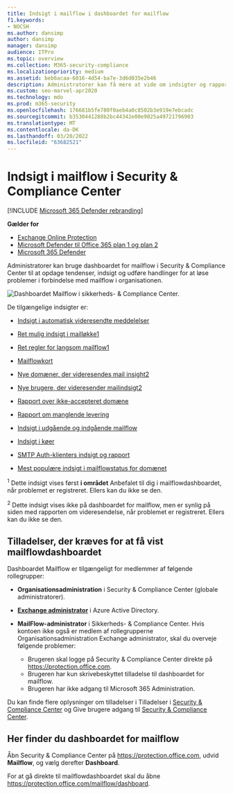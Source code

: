 ```yaml
---
title: Indsigt i mailflow i dashboardet for mailflow
f1.keywords:
- NOCSH
ms.author: dansimp
author: dansimp
manager: dansimp
audience: ITPro
ms.topic: overview
ms.collection: M365-security-compliance
ms.localizationpriority: medium
ms.assetid: beb6acaa-6016-4d54-ba7e-3d6d035e2b46
description: Administratorer kan få mere at vide om indsigter og rapporter, der er tilgængelige i dashboardet for mailflow i Security & Compliance Center.
ms.custom: seo-marvel-apr2020
ms.technology: mdo
ms.prod: m365-security
ms.openlocfilehash: 176681b5fe780f0aeb4a0c8502b3e919e7ebcadc
ms.sourcegitcommit: b3530441288b2bc44342e00e9025a49721796903
ms.translationtype: MT
ms.contentlocale: da-DK
ms.lasthandoff: 03/20/2022
ms.locfileid: "63682521"
---
```

# <a name="mail-flow-insights-in-the-security--compliance-center"></a>Indsigt i mailflow i Security & Compliance Center

[!INCLUDE [Microsoft 365 Defender rebranding](../includes/microsoft-defender-for-office.md)]

**Gælder for**
- [Exchange Online Protection](exchange-online-protection-overview.md)
- [Microsoft Defender til Office 365 plan 1 og plan 2](defender-for-office-365.md)
- [Microsoft 365 Defender](../defender/microsoft-365-defender.md)

Administratorer kan bruge dashboardet for mailflow i Security & Compliance Center til at opdage tendenser, indsigt og udføre handlinger for at løse problemer i forbindelse med mailflow i organisationen.

![Dashboardet Mailflow i sikkerheds- & Compliance Center.](../../media/mail-flow-dashboard-v2.png)

De tilgængelige indsigter er:

- [Indsigt i automatisk videresendte meddelelser](mfi-auto-forwarded-messages-report.md)

- [Ret mulig indsigt i mailløkke1](mfi-mail-loop-insight.md)<sup></sup>

- [Ret regler for langsom mailflow1](mfi-slow-mail-flow-rules-insight.md)<sup></sup>

- [Mailflowkort](mfi-mail-flow-map-report.md)

- [Nye domæner, der videresendes mail insight2](mfi-new-domains-being-forwarded-email.md)<sup></sup>

- [Nye brugere, der videresender mailindsigt2](mfi-new-users-forwarding-email.md)<sup></sup>

- [Rapport over ikke-accepteret domæne](mfi-non-accepted-domain-report.md)

- [Rapport om manglende levering](mfi-non-delivery-report.md)

- [Indsigt i udgående og indgående mailflow](mfi-outbound-and-inbound-mail-flow.md)

- [Indsigt i køer](mfi-queue-alerts-and-queues.md)

- [SMTP Auth-klienters indsigt og rapport](mfi-smtp-auth-clients-report.md)

- [Mest populære indsigt i mailflowstatus for domænet](mfi-domain-mail-flow-status-insight.md)

<sup>1</sup> Dette indsigt vises først **i området** Anbefalet til dig i mailflowdashboardet, når problemet er registreret. Ellers kan du ikke se den.

<sup>2</sup> Dette indsigt vises ikke på dashboardet for mailflow, men er synlig på siden med rapporten [](view-mail-flow-reports.md#forwarding-report) om videresendelse, når problemet er registreret. Ellers kan du ikke se den.

## <a name="permissions-required-to-view-the-mail-flow-dashboard"></a>Tilladelser, der kræves for at få vist mailflowdashboardet

Dashboardet Mailflow er tilgængeligt for medlemmer af følgende rollegrupper:

- **Organisationsadministration** i Security & Compliance Center (globale administratorer).

- **[Exchange administrator](/azure/active-directory/roles/permissions-reference#exchange-administrator)** i Azure Active Directory.

- **MailFlow-administrator** i Sikkerheds- & Compliance Center. Hvis kontoen ikke også er medlem af rollegrupperne Organisationsadministration Exchange administrator, skal du overveje følgende problemer:
  - Brugeren skal logge på Security & Compliance Center direkte på <https://protection.office.com>.
  - Brugeren har kun skrivebeskyttet tilladelse til dashboardet for mailflow.
  - Brugeren har ikke adgang til Microsoft 365 Administration.

Du kan finde flere oplysninger om tilladelser i Tilladelser i [Security & Compliance Center](permissions-in-the-security-and-compliance-center.md) og Give brugere adgang til [Security & Compliance Center](grant-access-to-the-security-and-compliance-center.md).

## <a name="where-to-find-the-mail-flow-dashboard"></a>Her finder du dashboardet for mailflow

Åbn Security & Compliance Center på <https://protection.office.com>, udvid **Mailflow**, og vælg derefter **Dashboard**.

For at gå direkte til mailflowdashboardet skal du åbne <https://protection.office.com/mailflow/dashboard>.